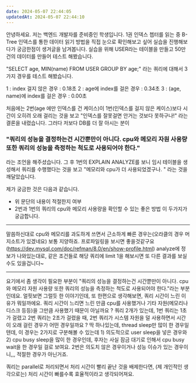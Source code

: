 ```yaml
---
date: 2024-05-07 22:44:05
updatedAt: 2024-05-07 22:44:10
---
```

안녕하세요. 저는 백엔드 개발자를 준비중인 학생입니다. 1권 인덱스 쳅터를 읽는 중 B-Tree 인덱스를 통한 데이터 읽기 방법을 직접 눈으로 확인해보고 싶어 실습을 진행해보다가 궁금한점이 생겨글을 남겨봅니다. 실습을 위해 USER라는 테이블을 만들고 50만건의 데이터를 만들어 테스트 해봤습니다.

"SELECT age, MIN(name) FROM USER GROUP BY age;" 라는 쿼리에 대해서 3가지 경우를 테스트 해봤습니다.

1 : index 걸지 않은 경우 : 0.18초
2 : age에 index를 걸은 경우 : 0.34초
3 : (age, name)에 index를 걸은 경우 : 0.00초

처음에는 2번(age 에만 인덱스를 건 케이스)이 1번(인덱스를 걸지 않은 케이스)보다 시간이 오히려 오래 걸리는 것을 보고 "인덱스를 잘못걸면 안거는 것보다 못하구나!" 라는 결론을 내렸습니다.
그러다 저보다 DB를 더 잘 아시는 분이 
### "쿼리의 성능을 결정하는건 시간뿐만이 아니다. cpu와 메모리 자원 사용량 또한 쿼리의 성능을 측정하는 척도로 사용되어야 한다." 
라는 조언을 해주셨습니다. 그 후 1번의 EXPLAIN ANALYZE를 보니 임시 테이블을 생성해서 쿼리를 수행했다는 것을 보고 "메모리와 cpu가 더 사용되었겠구나. " 라는 것을 깨달았습니다. 

제가 궁금한 것은 다음과 같습니다.
- 위 문단의 내용이 적절한지 여부
- 2번과 1번의 쿼리의 cpu와 메모리 사용량을 확인할 수 있는 좋은 방법
이 두가지가 궁금합니다.
---

말씀하신대로 cpu와 메모리를 과도하게 쓰면서 근소하게 빠른 경우는(오라클의 경우 머지소트가 있겠네요) 보통 지양하죠.
프로파일링을 보시면 좋을것같구요 (https://dev.mysql.com/doc/refman/8.0/en/show-profile.html)
analyze에 정보가 나와있는대로, 같은 조건들로 해당 쿼리에 limit 1을 해보시면 또 다른 결과를 보실수도 있을겁니다~

---
요기에서 좀 생각이 필요한 부분이 "쿼리의 성능을 결정하는건 시간뿐만이 아니다. cpu와 메모리 자원 사용량 또한 쿼리의 성능을 측정하는 척도로 사용되어야 한다."라는 부분인데요. 얼핏보면 그럴듯 한 이야기인데, 또 한편으로 생각해보면, 쿼리 시간이 느린 이유가 뭐일까에요. 쿼리 시간이 느리면 느린 만큼 cpu를 사용했거나 기타 자원(메모리나 디스크 등등)을 그만큼 사용했기 때문이 아닐까요 ? 쿼리 2개가 있는데, 1번 쿼리는 1초가 걸렸고 2번 쿼리는 2초가 걸렸을 때, 2번 쿼리가 시스템 자원을 덜 사용하면서 시간이 오래 걸린 경우가 어떤 경우일까요 ? 딱 하나있는데, thread sleep만 많이 한 경우일텐데, 이 경우는 2가지로 구분해볼 수 있는데 1) 의도적으로 user sleep을 넣은 경우와 2) cpu busy sleep을 많이 한 경우인데, 후자는 사실 잠금 대기로 인해서 cpu busy wait을 한 경우일 걸로 보여요. 2번은 의도치 않은 경우이거나 성능 이슈가 있는 경우이니,,, 적절한 경우가 아닌거죠.

쿼리는 parallel로 처리되면서 처리 시간이 빨리 끝난 것을 배제한다면, (제 개인적인 생각으로는) 처리 시간이 빠를수록 효율적이라고 생각되어져요.